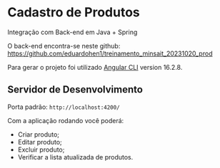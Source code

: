 # Cadastro de Produtos

Integração com Back-end em Java + Spring

O back-end encontra-se neste github: https://github.com/eduardohen1/treinamento_minsait_20231020_prod

Para gerar o projeto foi utilizado [Angular CLI](https://github.com/angular/angular-cli) version 16.2.8.

## Servidor de Desenvolvimento

Porta padrão: `http://localhost:4200/`

Com a aplicação rodando você poderá:

- Criar produto;
- Editar produto;
- Excluir produto;
- Verificar a lista atualizada de produtos.
